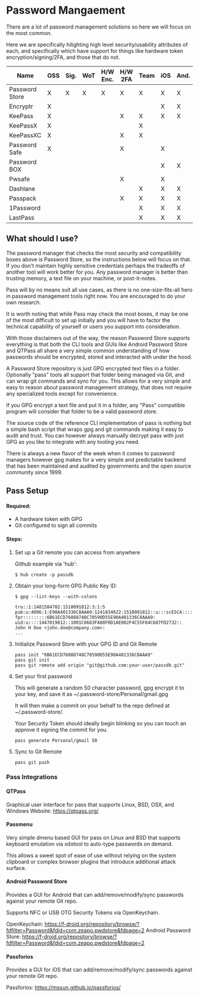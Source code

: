 # Password Mangaement

There are a lot of password management solutions so here we will focus on the
most common.

Here we are specifically hilighting high level security/usability attributes of
each, and specifically which have support for things like hardware token
encryption/signing/2FA, and those that do not.

| Name	         | OSS | Sig. | WoT | H/W Enc. | H/W 2FA | Team | iOS | And. | OSX | Win | Lin. | Cost  |
| -------------- | --- | ---- | --- | -------- | ------- | ---- | --- | ---- | --- | --- | ---- | ----  |
| Password Store | 	X	 |  X	  |  X	|    X	   |    X    |  X	  |  X  |   X	 |  X	 |  X	 |  X	  | Free  |
| Encryptr	     |  X	 |  	 	|     |     	 	 |         |      |  X 	|   X  |  X  |  X	 |  X   | Free  |
| KeePass	       |  X	 |  	  |     |     	   |    X	   |  X	  |  X	|   X	 |  X	 |  X	 |  X	  | Free  |
| KeePassX       |  X	 |  	  |     |     	 	 |         |  X	 	|     |      |  X	 |  X	 |  X	  | Free  |
| KeePassXC      |  X	 |  	  |     |     	 	 |    X    |  X	 	|     |      |  X	 |  X	 |  X	  | Free  |
| Password Safe	 |  X	 |  	  |     |     	   |    X	 	 |      |  X	|      |   	 |  X	 |  X	  | Free  |
| Password BOX   |     |  	  |     |     	 	 | 	 	     |      |  X	|   X	 |  X	 |  X	 |      | Free  |
| Pwsafe	 	     |     |  	  |     |     	   |    X	 	 |      |  X	|      |  X	 | 	 	 |      | Free  |
| Dashlane	 	   |     |  	  |     |     	 	 |         |  X   |  X  |   X  |  X	 |  X  |   	  | Free  |
| Passpack	 	   |     |  	  |     |     	 	 |    X    |  X   |  X  |   X  |  X	 |  X  |   	  | $48/y |
| 1Password	 	   |     |  	  |     |     	 	 |         |  X	  |  X	|   X	 |  X	 |  X	 |      | $50   |
| LastPass	 	   |	 	 |  	  |     |          |         |  X	  |  X	|   X	 |  X	 |  X	 |  X	  | $12/y |

## What should I use?

The password manager that checks the most security and compatibility boxes
above is Password Store, so the instructions below will focus on that. If you
don't maintain highly sensitive credentials perhaps the tradeoffs of another
tool will work better for you. Any password manager is better than trusting
memory, a text file on your machine, or post-it-notes.

Pass will by no means suit all use cases, as there is no one-size-fits-all hero
in password management tools right now. You are encouraged to do your own
research.

It is worth noting that while Pass may check the most boxes, it may be one of
the most difficult to set up initially and you will have to factor the
technical capability of yourself or users you support into consideration.

With those disclaimers out of the way, the reason Password Store supports
everything is that both the CLI tools and GUIs like Android Password Store and
QTPass all share a very simple common understanding of how passwords should be
encrypted, stored and interacted with under the hood.

A Password Store repository is just GPG encrypted text files in a folder.
Optionally "pass" tools all support that folder being managed via Git, and can
wrap git commands and sync for you. This allows for a very simple and easy to
reason about password management strategy, that does not require any
specialized tools except for convenience.

If you GPG encrypt a text file and put it in a folder, any "Pass" compatible
program will consider that folder to be a valid password store.

The source code of the reference CLI implementation of pass is nothing but
a simple bash script that wraps gpg and git commands making it easy to audit
and trust. You can however always manually decrypt pass with just GPG as you
like to integrate with any tooling you need.

There is always a new flavor of the week when it comes to password managers
however gpg makes for a very simple and predictable backend that has been
maintained and audited by governments and the open source community since 1999.

## Pass Setup

#### Required:

* A hardware token with GPG
* Git configured to sign all commits

#### Steps:

1. Set up a Git remote you can access from anywhere

    Github example via 'hub':
    ```
    $ hub create -p passdb
    ```

2. Obtain your long-form GPG Public Key ID:

    ```
    $ gpg --list-keys --with-colons

    tru::1:1481584702:1510091812:3:1:5
    pub:u:4096:1:E90A401336C8AAA9:1241834622:1510091812::u:::scESCA:::::::
    fpr:::::::::6B61ECD76088748C70590D55E90A401336C8AAA9:
    uid:u::::1447019812::1001C6683FA88F0D1AE082F4C55F84C687FD2732:: John H Doe <john.doe@company.com>:
    ...
    ```

3. Initialize Password Store with your GPG ID and Git Remote

    ```
    pass init "6B61ECD76088748C70590D55E90A401336C8AAA9"
    pass git init
    pass git remote add origin "git@github.com:your-user/passdb.git"
    ```

4. Set your first password

    This will generate a random 50 character password, gpg encrypt it to your
    key, and save it as ~/.password-store/Personal/gmail.gpg

    It will then make a commit on your behalf to the repo defined at
    ~/.password-store/.

    Your Security Token should ideally begin blinking so you can touch an approve
    it signing the commit for you.

    ```
    pass generate Personal/gmail 50
    ```

5. Sync to Git Remote

    ```
    pass git push
    ```

### Pass Integrations

#### QTPass
Graphical user interface for pass that supports Linux, BSD, OSX, and Windows
Website:  https://qtpass.org/

#### Passmenu

Very simple dmenu based GUI for pass on Linux and BSD that supports keyboard
emulation via xdotool to auto-type passwords on demand.

This allows a sweet spot of ease of use without relying on the system
clipboard or complex browser plugins that introduce additional attack surface.

#### Android Password Store

Provides a GUI for Android that can add/remove/modify/sync passwords against
your remote Git repo.

Supports NFC or USB OTG Security Tokens via OpenKeychain.

OpenKeychain: https://f-droid.org/repository/browse/?fdfilter=Password&fdid=com.zeapo.pwdstore&fdpage=2
Android Password Store: https://f-droid.org/repository/browse/?fdfilter=Password&fdid=com.zeapo.pwdstore&fdpage=2

#### Passforios

Provides a GUI for iOS that can add/remove/modify/sync passwords against
your remote Git repo.

Passforios: https://mssun.github.io/passforios/
